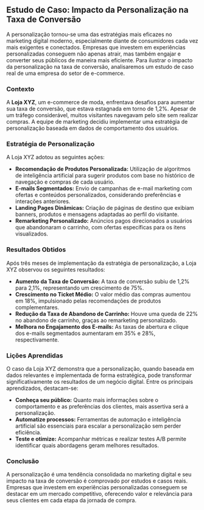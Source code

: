 
## Estudo de Caso: Impacto da Personalização na Taxa de Conversão

A personalização tornou-se uma das estratégias mais eficazes no marketing digital moderno, especialmente diante de consumidores cada vez mais exigentes e conectados. Empresas que investem em experiências personalizadas conseguem não apenas atrair, mas também engajar e converter seus públicos de maneira mais eficiente. Para ilustrar o impacto da personalização na taxa de conversão, analisaremos um estudo de caso real de uma empresa do setor de e-commerce.

### Contexto

A **Loja XYZ**, um e-commerce de moda, enfrentava desafios para aumentar sua taxa de conversão, que estava estagnada em torno de 1,2%. Apesar de um tráfego considerável, muitos visitantes navegavam pelo site sem realizar compras. A equipe de marketing decidiu implementar uma estratégia de personalização baseada em dados de comportamento dos usuários.

### Estratégia de Personalização

A Loja XYZ adotou as seguintes ações:

- **Recomendação de Produtos Personalizada:** Utilização de algoritmos de inteligência artificial para sugerir produtos com base no histórico de navegação e compras de cada usuário.
- **E-mails Segmentados:** Envio de campanhas de e-mail marketing com ofertas e conteúdos personalizados, considerando preferências e interações anteriores.
- **Landing Pages Dinâmicas:** Criação de páginas de destino que exibiam banners, produtos e mensagens adaptadas ao perfil do visitante.
- **Remarketing Personalizado:** Anúncios pagos direcionados a usuários que abandonaram o carrinho, com ofertas específicas para os itens visualizados.

### Resultados Obtidos

Após três meses de implementação da estratégia de personalização, a Loja XYZ observou os seguintes resultados:

- **Aumento da Taxa de Conversão:** A taxa de conversão subiu de 1,2% para 2,1%, representando um crescimento de 75%.
- **Crescimento no Ticket Médio:** O valor médio das compras aumentou em 18%, impulsionado pelas recomendações de produtos complementares.
- **Redução da Taxa de Abandono de Carrinho:** Houve uma queda de 22% no abandono de carrinho, graças ao remarketing personalizado.
- **Melhora no Engajamento dos E-mails:** As taxas de abertura e clique dos e-mails segmentados aumentaram em 35% e 28%, respectivamente.

### Lições Aprendidas

O caso da Loja XYZ demonstra que a personalização, quando baseada em dados relevantes e implementada de forma estratégica, pode transformar significativamente os resultados de um negócio digital. Entre os principais aprendizados, destacam-se:

- **Conheça seu público:** Quanto mais informações sobre o comportamento e as preferências dos clientes, mais assertiva será a personalização.
- **Automatize processos:** Ferramentas de automação e inteligência artificial são essenciais para escalar a personalização sem perder eficiência.
- **Teste e otimize:** Acompanhar métricas e realizar testes A/B permite identificar quais abordagens geram melhores resultados.

### Conclusão

A personalização é uma tendência consolidada no marketing digital e seu impacto na taxa de conversão é comprovado por estudos e casos reais. Empresas que investem em experiências personalizadas conseguem se destacar em um mercado competitivo, oferecendo valor e relevância para seus clientes em cada etapa da jornada de compra.
```
